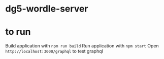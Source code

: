 # dg5-wordle-server

# to run
Build application with `npm run build`
Run application with `npm start`
Open `http://localhost:3000/graphql` to test graphql
